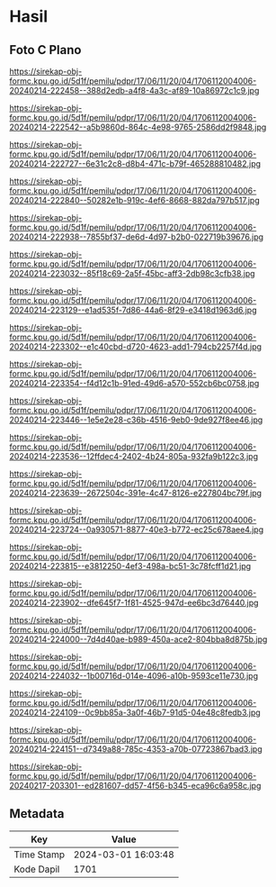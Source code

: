 # Hasil

## Foto C Plano

https://sirekap-obj-formc.kpu.go.id/5d1f/pemilu/pdpr/17/06/11/20/04/1706112004006-20240214-222458--388d2edb-a4f8-4a3c-af89-10a86972c1c9.jpg

https://sirekap-obj-formc.kpu.go.id/5d1f/pemilu/pdpr/17/06/11/20/04/1706112004006-20240214-222542--a5b9860d-864c-4e98-9765-2586dd2f9848.jpg

https://sirekap-obj-formc.kpu.go.id/5d1f/pemilu/pdpr/17/06/11/20/04/1706112004006-20240214-222727--6e31c2c8-d8b4-471c-b79f-465288810482.jpg

https://sirekap-obj-formc.kpu.go.id/5d1f/pemilu/pdpr/17/06/11/20/04/1706112004006-20240214-222840--50282e1b-919c-4ef6-8668-882da797b517.jpg

https://sirekap-obj-formc.kpu.go.id/5d1f/pemilu/pdpr/17/06/11/20/04/1706112004006-20240214-222938--7855bf37-de6d-4d97-b2b0-022719b39676.jpg

https://sirekap-obj-formc.kpu.go.id/5d1f/pemilu/pdpr/17/06/11/20/04/1706112004006-20240214-223032--85f18c69-2a5f-45bc-aff3-2db98c3cfb38.jpg

https://sirekap-obj-formc.kpu.go.id/5d1f/pemilu/pdpr/17/06/11/20/04/1706112004006-20240214-223129--e1ad535f-7d86-44a6-8f29-e3418d1963d6.jpg

https://sirekap-obj-formc.kpu.go.id/5d1f/pemilu/pdpr/17/06/11/20/04/1706112004006-20240214-223302--e1c40cbd-d720-4623-add1-794cb2257f4d.jpg

https://sirekap-obj-formc.kpu.go.id/5d1f/pemilu/pdpr/17/06/11/20/04/1706112004006-20240214-223354--f4d12c1b-91ed-49d6-a570-552cb6bc0758.jpg

https://sirekap-obj-formc.kpu.go.id/5d1f/pemilu/pdpr/17/06/11/20/04/1706112004006-20240214-223446--1e5e2e28-c36b-4516-9eb0-9de927f8ee46.jpg

https://sirekap-obj-formc.kpu.go.id/5d1f/pemilu/pdpr/17/06/11/20/04/1706112004006-20240214-223536--12ffdec4-2402-4b24-805a-932fa9b122c3.jpg

https://sirekap-obj-formc.kpu.go.id/5d1f/pemilu/pdpr/17/06/11/20/04/1706112004006-20240214-223639--2672504c-391e-4c47-8126-e227804bc79f.jpg

https://sirekap-obj-formc.kpu.go.id/5d1f/pemilu/pdpr/17/06/11/20/04/1706112004006-20240214-223724--0a930571-8877-40e3-b772-ec25c678aee4.jpg

https://sirekap-obj-formc.kpu.go.id/5d1f/pemilu/pdpr/17/06/11/20/04/1706112004006-20240214-223815--e3812250-4ef3-498a-bc51-3c78fcff1d21.jpg

https://sirekap-obj-formc.kpu.go.id/5d1f/pemilu/pdpr/17/06/11/20/04/1706112004006-20240214-223902--dfe645f7-1f81-4525-947d-ee6bc3d76440.jpg

https://sirekap-obj-formc.kpu.go.id/5d1f/pemilu/pdpr/17/06/11/20/04/1706112004006-20240214-224000--7d4d40ae-b989-450a-ace2-804bba8d875b.jpg

https://sirekap-obj-formc.kpu.go.id/5d1f/pemilu/pdpr/17/06/11/20/04/1706112004006-20240214-224032--1b00716d-014e-4096-a10b-9593ce11e730.jpg

https://sirekap-obj-formc.kpu.go.id/5d1f/pemilu/pdpr/17/06/11/20/04/1706112004006-20240214-224109--0c9bb85a-3a0f-46b7-91d5-04e48c8fedb3.jpg

https://sirekap-obj-formc.kpu.go.id/5d1f/pemilu/pdpr/17/06/11/20/04/1706112004006-20240214-224151--d7349a88-785c-4353-a70b-07723867bad3.jpg

https://sirekap-obj-formc.kpu.go.id/5d1f/pemilu/pdpr/17/06/11/20/04/1706112004006-20240217-203301--ed281607-dd57-4f56-b345-eca96c6a958c.jpg


## Metadata

| Key        | Value               |
| ---------- | ------------------- |
| Time Stamp | 2024-03-01 16:03:48 |
| Kode Dapil | 1701                |




